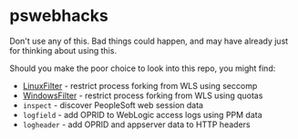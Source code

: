 # pswebhacks

Don't use any of this. Bad things could happen, and may have already just for thinking about using this.

Should you make the poor choice to look into this repo, you might find:

* [LinuxFilter](LinuxFilter/README.md) - restrict process forking from WLS using seccomp
* [WindowsFilter](WindowsFilter/README.md) - restrict process forking from WLS using quotas
* `inspect` - discover PeopleSoft web session data
* `logfield` - add OPRID to WebLogic access logs using PPM data
* `logheader` - add OPRID and appserver data to HTTP headers
